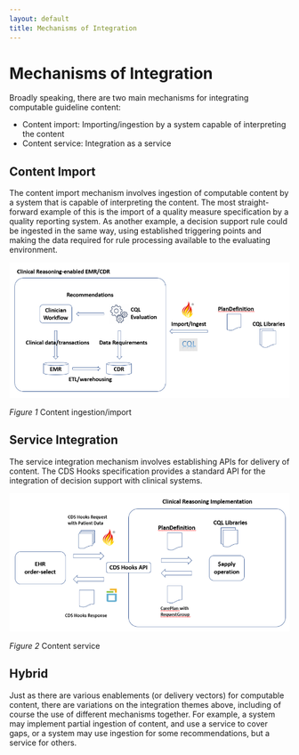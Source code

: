 ```yaml
---
layout: default
title: Mechanisms of Integration
---
```


# Mechanisms of Integration

Broadly speaking, there are two main mechanisms for integrating computable guideline content:

* Content import: Importing/ingestion by a system capable of interpreting the content
* Content service: Integration as a service

## Content Import

The content import mechanism involves ingestion of computable content by a system that is capable of interpreting the content. The most straight-forward example of this is the import of a quality measure specification by a quality reporting system. As another example, a decision support rule could be ingested in the same way, using established triggering points and making the data required for rule processing available to the evaluating environment.

<div>
<img src="assets/images/integration-content-ingestion.png" alt="Content ingestion/import" class="img-responsive img-rounded center-block" />
</div>

<p><em>Figure 1</em> Content ingestion/import</p>

## Service Integration

The service integration mechanism involves establishing APIs for delivery of content. The CDS Hooks specification provides a standard API for the integration of decision support with clinical systems.

<div>
<img src="assets/images/integration-content-service.png" alt="Content service" class="img-responsive img-rounded center-block" />
</div>

<p><em>Figure 2</em> Content service</p>

## Hybrid

Just as there are various enablements (or delivery vectors) for computable content, there are variations on the integration themes above, including of course the use of different mechanisms together. For example, a system may implement partial ingestion of content, and use a service to cover gaps, or a system may use ingestion for some recommendations, but a service for others.
